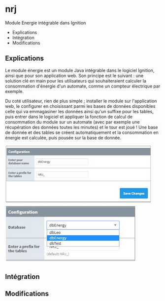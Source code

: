 # nrj
Module Energie intégrable dans Ignition

* Explications
* Intégration
* Modifications

## Explications
Le module énergie est un module Java intégrable dans le logiciel Ignition, ainsi que pour son application web.
Son principe est le suivant : une solution clé en main pour les utilisateurs qui souhaiteraient calculer la consommation d'énergie d'un automate, comme un compteur électrique par exemple.

Du coté utilisateur, rien de plus simple ; installer le module sur l'application web, le configurer en choisissant parmi les bases de données disponibles celle qui va emmagasiner les données ainsi qu'un suffixe pour les tables, puis entrer dans le logiciel et appliquer la fonction de calcul de consommation  du module sur un automate (avec par exemple une récupération des données toutes les minutes) et le tour est joué ! Une base de donnée et des tables se créent automatiquement et la consommation en énergie est calculée, puis pousée sur la base de donnée.

![Screen Interface](img/Capture.JPG)
![Screen Interface2](img/Capture2.JPG)
## Intégration

## Modifications
